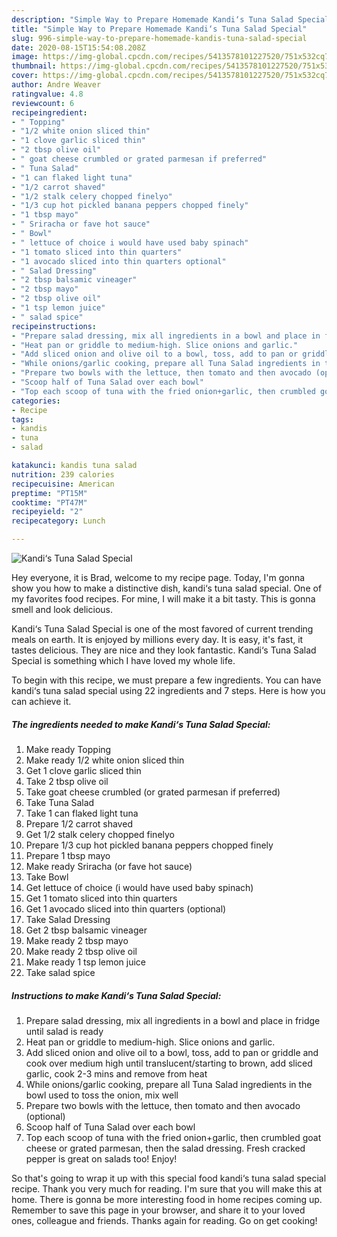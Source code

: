 ```yaml
---
description: "Simple Way to Prepare Homemade Kandi‘s Tuna Salad Special"
title: "Simple Way to Prepare Homemade Kandi‘s Tuna Salad Special"
slug: 996-simple-way-to-prepare-homemade-kandis-tuna-salad-special
date: 2020-08-15T15:54:08.208Z
image: https://img-global.cpcdn.com/recipes/5413578101227520/751x532cq70/kandis-tuna-salad-special-recipe-main-photo.jpg
thumbnail: https://img-global.cpcdn.com/recipes/5413578101227520/751x532cq70/kandis-tuna-salad-special-recipe-main-photo.jpg
cover: https://img-global.cpcdn.com/recipes/5413578101227520/751x532cq70/kandis-tuna-salad-special-recipe-main-photo.jpg
author: Andre Weaver
ratingvalue: 4.8
reviewcount: 6
recipeingredient:
- " Topping"
- "1/2 white onion sliced thin"
- "1 clove garlic sliced thin"
- "2 tbsp olive oil"
- " goat cheese crumbled or grated parmesan if preferred"
- " Tuna Salad"
- "1 can flaked light tuna"
- "1/2 carrot shaved"
- "1/2 stalk celery chopped finelyo"
- "1/3 cup hot pickled banana peppers chopped finely"
- "1 tbsp mayo"
- " Sriracha or fave hot sauce"
- " Bowl"
- " lettuce of choice i would have used baby spinach"
- "1 tomato sliced into thin quarters"
- "1 avocado sliced into thin quarters optional"
- " Salad Dressing"
- "2 tbsp balsamic vineager"
- "2 tbsp mayo"
- "2 tbsp olive oil"
- "1 tsp lemon juice"
- " salad spice"
recipeinstructions:
- "Prepare salad dressing, mix all ingredients in a bowl and place in fridge until salad is ready"
- "Heat pan or griddle to medium-high. Slice onions and garlic."
- "Add sliced onion and olive oil to a bowl, toss, add to pan or griddle and cook over medium high until translucent/starting to brown, add sliced garlic, cook 2-3 mins and remove from heat"
- "While onions/garlic cooking, prepare all Tuna Salad ingredients in the bowl used to toss the onion, mix well"
- "Prepare two bowls with the lettuce, then tomato and then avocado (optional)"
- "Scoop half of Tuna Salad over each bowl"
- "Top each scoop of tuna with the fried onion+garlic, then crumbled goat cheese or grated parmesan, then the salad dressing. Fresh cracked pepper is great on salads too! Enjoy!"
categories:
- Recipe
tags:
- kandis
- tuna
- salad

katakunci: kandis tuna salad 
nutrition: 239 calories
recipecuisine: American
preptime: "PT15M"
cooktime: "PT47M"
recipeyield: "2"
recipecategory: Lunch

---
```



![Kandi‘s Tuna Salad Special](https://img-global.cpcdn.com/recipes/5413578101227520/751x532cq70/kandis-tuna-salad-special-recipe-main-photo.jpg)

Hey everyone, it is Brad, welcome to my recipe page. Today, I'm gonna show you how to make a distinctive dish, kandi‘s tuna salad special. One of my favorites food recipes. For mine, I will make it a bit tasty. This is gonna smell and look delicious.



Kandi‘s Tuna Salad Special is one of the most favored of current trending meals on earth. It is enjoyed by millions every day. It is easy, it's fast, it tastes delicious. They are nice and they look fantastic. Kandi‘s Tuna Salad Special is something which I have loved my whole life.


To begin with this recipe, we must prepare a few ingredients. You can have kandi‘s tuna salad special using 22 ingredients and 7 steps. Here is how you can achieve it.

<!--inarticleads1-->

##### The ingredients needed to make Kandi‘s Tuna Salad Special:

1. Make ready  Topping
1. Make ready 1/2 white onion sliced thin
1. Get 1 clove garlic sliced thin
1. Take 2 tbsp olive oil
1. Take  goat cheese crumbled (or grated parmesan if preferred)
1. Take  Tuna Salad
1. Take 1 can flaked light tuna
1. Prepare 1/2 carrot shaved
1. Get 1/2 stalk celery chopped finelyo
1. Prepare 1/3 cup hot pickled banana peppers chopped finely
1. Prepare 1 tbsp mayo
1. Make ready  Sriracha (or fave hot sauce)
1. Take  Bowl
1. Get  lettuce of choice (i would have used baby spinach)
1. Get 1 tomato sliced into thin quarters
1. Get 1 avocado sliced into thin quarters (optional)
1. Take  Salad Dressing
1. Get 2 tbsp balsamic vineager
1. Make ready 2 tbsp mayo
1. Make ready 2 tbsp olive oil
1. Make ready 1 tsp lemon juice
1. Take  salad spice




<!--inarticleads2-->

##### Instructions to make Kandi‘s Tuna Salad Special:

1. Prepare salad dressing, mix all ingredients in a bowl and place in fridge until salad is ready
1. Heat pan or griddle to medium-high. Slice onions and garlic.
1. Add sliced onion and olive oil to a bowl, toss, add to pan or griddle and cook over medium high until translucent/starting to brown, add sliced garlic, cook 2-3 mins and remove from heat
1. While onions/garlic cooking, prepare all Tuna Salad ingredients in the bowl used to toss the onion, mix well
1. Prepare two bowls with the lettuce, then tomato and then avocado (optional)
1. Scoop half of Tuna Salad over each bowl
1. Top each scoop of tuna with the fried onion+garlic, then crumbled goat cheese or grated parmesan, then the salad dressing. Fresh cracked pepper is great on salads too! Enjoy!




So that's going to wrap it up with this special food kandi‘s tuna salad special recipe. Thank you very much for reading. I'm sure that you will make this at home. There is gonna be more interesting food in home recipes coming up. Remember to save this page in your browser, and share it to your loved ones, colleague and friends. Thanks again for reading. Go on get cooking!
